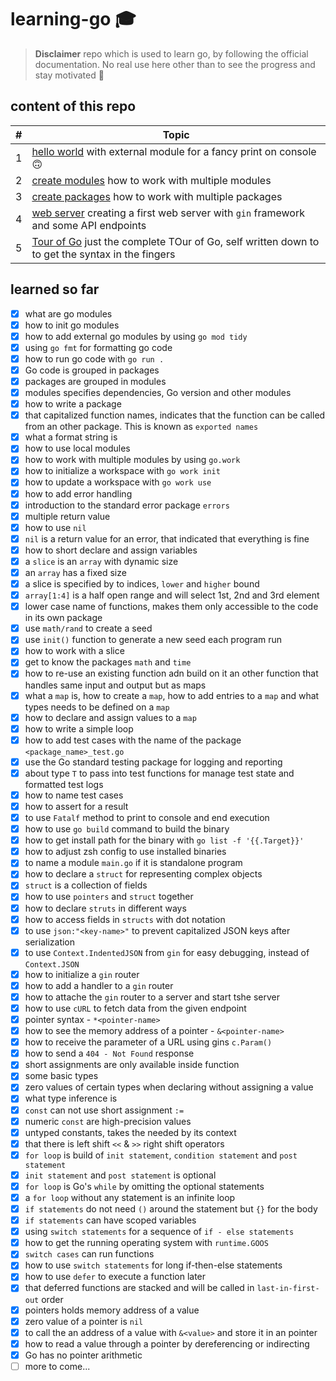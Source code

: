 # learning-go 🎓
> **Disclaimer** repo which is used to learn go, by following the official documentation. No real use here other than to see the progress and stay motivated 🥳

## content of this repo

| #   | Topic                                                                                                        |
| --- | ------------------------------------------------------------------------------------------------------------ |
| 1   | [hello world](hello) with external module for a fancy print on console 🙃                                     |
| 2   | [create modules](create_modules) how to work with multiple modules                                           |
| 3   | [create packages](create_packages) how to work with multiple packages                                        |
| 4   | [web server](web_server) creating a first web server with `gin` framework and some API endpoints             |
| 5   | [Tour of Go](tour_of_go) just the complete TOur of Go, self written down to to get the syntax in the fingers |

## learned so far

* [x] what are go modules
* [x] how to init go modules
* [x] how to add external go modules by using `go mod tidy`
* [x] using `go fmt` for formatting go code
* [x] how to run go code with `go run .`
* [x] Go code is grouped in packages
* [x] packages are grouped in modules
* [x] modules specifies dependencies, Go version and other modules
* [x] how to write a package
* [x] that capitalized function names, indicates that the function can be called from an other package. This is known as `exported names`
* [x] what a format string is
* [x] how to use local modules
* [x] how to work with multiple modules by using `go.work`
* [x] how to initialize a workspace with `go work init`
* [x] how to update a workspace with `go work use`
* [x] how to add error handling
* [x] introduction to the standard error package `errors`
* [x] multiple return value
* [x] how to use `nil`
* [x] `nil` is a return value for an error, that indicated that everything is fine
* [x] how to short declare and assign variables
* [x] a `slice` is an `array` with dynamic size
* [x] an `array` has a fixed size
* [x] a slice is specified by to indices, `lower` and `higher` bound
* [x] `array[1:4]` is a half open range and will select 1st, 2nd and 3rd element
* [x] lower case name of functions, makes them only accessible to the code in its own package
* [x] use `math/rand` to create a seed
* [x] use `init()` function to generate a new seed each program run
* [x] how to work with a slice
* [x] get to know the packages `math` and `time`
* [x] how to re-use an existing function adn build on it an other function that handles same input and output but as maps
* [x] what a `map` is, how to create a `map`, how to add entries to a `map` and what types needs to be defined on a `map`
* [x] how to declare and assign values to a `map`
* [x] how to write a simple loop
* [x] how to add test cases with the name of the package `<package_name>_test.go`
* [x] use the Go standard testing package for logging and reporting
* [x] about type `T` to pass into test functions for manage test state and formatted test logs
* [x] how to name test cases
* [x] how to assert for a result
* [x] to use `Fatalf` method to print to console and end execution
* [x] how to use `go build` command to build the binary
* [x] how to get install path for the binary with `go list -f '{{.Target}}'`
* [x] how to adjust zsh config to use installed binaries
* [x] to name a module `main.go` if it is standalone program
* [x] how to declare a `struct` for representing complex objects
* [x] `struct` is a collection of fields
* [x] how to use `pointers` and `struct` together
* [x] how to declare `struts` in different ways
* [x] how to access fields in `structs` with dot notation
* [x] to use `json:"<key-name>"` to prevent capitalized JSON keys after serialization
* [x] to use `Context.IndentedJSON` from `gin` for easy debugging, instead of `Context.JSON`
* [x] how to initialize a `gin` router
* [x] how to add a handler to a `gin` router
* [x] how to attache the `gin` router to a server and start tshe server
* [x] how to use `cURL` to fetch data from the given endpoint
* [x] pointer syntax - `*<pointer-name>`
* [x] how to see the memory address of a pointer - `&<pointer-name>`
* [x] how to receive the parameter of a URL using gins `c.Param()`
* [x] how to send a `404 - Not Found` response
* [x] short assignments are only available inside function
* [x] some basic types
* [x] zero values of certain types when declaring without assigning a value
* [x] what type inference is
* [x] `const` can not use short assignment `:=`
* [x] numeric `const` are high-precision values
* [x] untyped constants, takes the needed by its context
* [x] that there is left shift `<<` & `>>` right shift operators
* [x] `for loop` is build of `init statement`, `condition statement` and `post statement`
* [x] `init statement` and `post statement` is optional
* [x] `for loop` is Go's `while` by omitting the optional statements
* [x] a `for loop` without any statement is an infinite loop
* [x] `if statements` do not need `()` around the statement but `{}` for the body
* [x] `if statements` can have scoped variables
* [x] using `switch statements` for a sequence of `if - else statements`
* [x] how to get the running operating system with `runtime.GOOS`
* [x] `switch cases` can run functions
* [x] how to use `switch statements` for long if-then-else statements
* [x] how to use `defer` to execute a function later
* [x] that deferred functions are stacked and will be called in `last-in-first-out` order
* [x] pointers holds memory address of a value
* [x] zero value of a pointer is `nil`
* [x] to call the an address of a value with `&<value>` and store it in an pointer
* [x] how to read a value through a pointer by dereferencing or indirecting
* [x] Go has no pointer arithmetic
* [ ] more to come...
